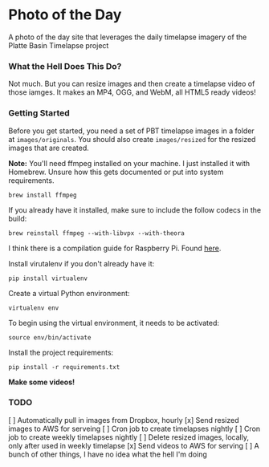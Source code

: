 # Photo of the Day

A photo of the day site that leverages the daily timelapse imagery of the Platte Basin Timelapse project

### What the Hell Does This Do?

Not much. But you can resize images and then create a timelapse video of those iamges. It makes an MP4, OGG, and WebM, all HTML5 ready videos!

### Getting Started

Before you get started, you need a set of PBT timelapse images in a folder at `images/originals`. You should also create `images/resized` for the resized images that are created.

**Note:** You'll need ffmpeg installed on your machine. I just installed it with Homebrew. Unsure how this gets documented or put into system requirements.

	brew install ffmpeg

If you already have it installed, make sure to include the follow codecs in the build:

	brew reinstall ffmpeg --with-libvpx --with-theora 

I think there is a compilation guide for Raspberry Pi. Found [here](https://trac.ffmpeg.org/wiki/CompilationGuide/RaspberryPi).

Install virutalenv if you don't already have it:

	pip install virtualenv
  
Create a virtual Python environment:

  	virtualenv env
  
To begin using the virtual environment, it needs to be activated:

  	source env/bin/activate
  
Install the project requirements:

  	pip install -r requirements.txt
  
**Make some videos!**

### TODO

[ ] Automatically pull in images from Dropbox, hourly
[x] Send resized images to AWS for serveing
[ ] Cron job to create timelapses nightly
[ ] Cron job to create weekly timelapses nightly
[ ] Delete resized images, locally, only after used in weekly timelapse
[x] Send videos to AWS for serving
[ ] A bunch of other things, I have no idea what the hell I'm doing
